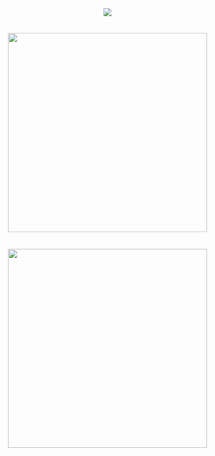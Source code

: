 <div align="center">
  <img
    src="https://camo.githubusercontent.com/c31248d607b3c8fe3175a3b6ca8d8f297ec4e2ce91daefa658ab2c34982890ea/68747470733a2f2f63646e2e6a7364656c6976722e6e65742f67682f73756e3032323553554e2f73756e3032323553554e2f6173736574732f696d616765732f636f64696e672e676966">
</div>
<br>
<br>
<div align="center">
  <img width="400" src="https://github-readme-stats-eight-theta.vercel.app/api?username=abc-0886kAX-code&show_icons=true&theme=algolia&include_all_commits=true&count_private=true"/>
</div>
<br>
<br>
<div align="center">
  <img width="400" src="https://github-readme-stats.vercel.app/api/top-langs/?username=abc-0886kAX-code&layout=compact"/>
</div>

<!--
**abc-0886kAX-code/abc-0886kAX-code** is a ✨ _special_ ✨ repository because its `README.md` (this file) appears on your GitHub profile.

Here are some ideas to get you started:

- 🔭 I’m currently working on ...
- 🌱 I’m currently learning ...
- 👯 I’m looking to collaborate on ...
- 🤔 I’m looking for help with ...
- 💬 Ask me about ...
- 📫 How to reach me: ...
- 😄 Pronouns: ...
- ⚡ Fun fact: ...
-->
